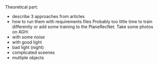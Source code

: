 Theoretical part:
- describe 3 approaches from articles
- how to run them with requirements files
Probably too little time to train differently or add some training to the PlaneRecNet.
Take some photos on AGH:
- with some noise
- with good light
- bad light (night)
- complicated sceenes
- multiple objects